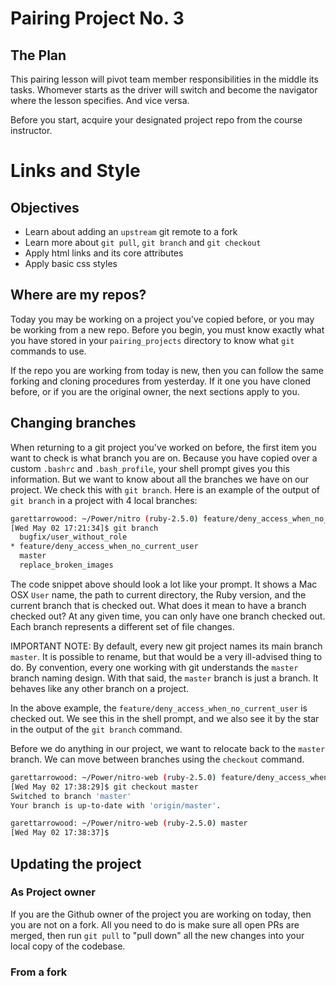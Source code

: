 # Pairing Project No. 3

## The Plan

This pairing lesson will pivot team member responsibilities in the middle its tasks. Whomever starts as the driver will switch and become the navigator where the lesson specifies. And vice versa.

Before you start, acquire your designated project repo from the course instructor.

# Links and Style

## Objectives

* Learn about adding an `upstream` git remote to a fork
* Learn more about `git pull`, `git branch` and `git checkout`
* Apply html links and its core attributes
* Apply basic css styles

## Where are my repos?

Today you may be working on a project you've copied before, or you may be working from a new repo. Before you begin, you must know exactly what you have stored in your `pairing_projects` directory to know what `git` commands to use.

If the repo you are working from today is new, then you can follow the same forking and cloning procedures from yesterday. If it one you have cloned before, or if you are the original owner, the next sections apply to you.

## Changing branches

When returning to a git project you've worked on before, the first item you want to check is what branch you are on. Because you have copied over a custom `.bashrc` and `.bash_profile`, your shell prompt gives you this information. But we want to know about all the branches we have on our project. We check this with `git branch`. Here is an example of the output of `git branch` in a project with 4 local branches:

```bash
garettarrowood: ~/Power/nitro (ruby-2.5.0) feature/deny_access_when_no_current_user
[Wed May 02 17:21:34]$ git branch
  bugfix/user_without_role
* feature/deny_access_when_no_current_user
  master
  replace_broken_images
```

The code snippet above should look a lot like your prompt. It shows a Mac OSX `User` name, the path to current directory, the Ruby version, and the current branch that is checked out. What does it mean to have a branch checked out? At any given time, you can only have one branch checked out. Each branch represents a different set of file changes.

IMPORTANT NOTE: By default, every new git project names its main branch `master`. It is possible to rename, but that would be a very ill-advised thing to do. By convention, every one working with git understands the `master` branch naming design. With that said, the `master` branch is just a branch. It behaves like any other branch on a project.

In the above example, the `feature/deny_access_when_no_current_user` is checked out. We see this in the shell prompt, and we also see it by the star in the output of the `git branch` command.

Before we do anything in our project, we want to relocate back to the `master` branch. We can move between branches using the `checkout` command.

```bash
garettarrowood: ~/Power/nitro-web (ruby-2.5.0) feature/deny_access_when_no_current_user
[Wed May 02 17:38:29]$ git checkout master
Switched to branch 'master'
Your branch is up-to-date with 'origin/master'.

garettarrowood: ~/Power/nitro-web (ruby-2.5.0) master
[Wed May 02 17:38:37]$
```

## Updating the project

### As Project owner

If you are the Github owner of the project you are working on today, then you are not on a fork. All you need to do is make sure all open PRs are merged, then run `git pull` to "pull down" all the new changes into your local copy of the codebase.

### From a fork
